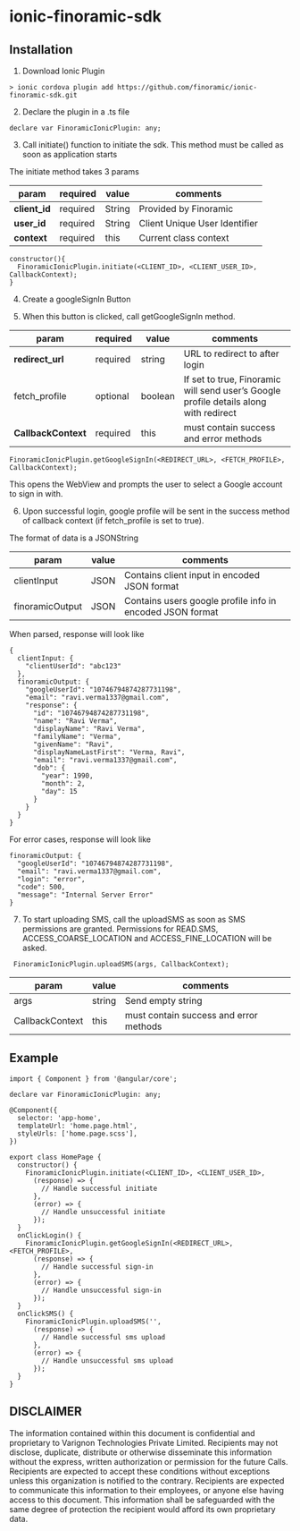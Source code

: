# ionic-finoramic-sdk

## Installation

1. Download Ionic Plugin

```
> ionic cordova plugin add https://github.com/finoramic/ionic-finoramic-sdk.git
```

2. Declare the plugin in a .ts file

```
declare var FinoramicIonicPlugin: any;
```

3. Call initiate() function to initiate the sdk. This method must be called as soon as application starts

The initiate method takes 3 params

|param|required|value|comments|
|---|---|---|---|
|**client_id**|required|String|Provided by Finoramic|
|**user_id**|required|String|Client Unique User Identifier|
|**context**|required|this|Current class context|


```
constructor(){
  FinoramicIonicPlugin.initiate(<CLIENT_ID>, <CLIENT_USER_ID>, CallbackContext);
}
```

4. Create a googleSignIn Button

5. When this button is clicked, call getGoogleSignIn method.

|param|required|value|comments|
|---|---|---|---|
|**redirect_url**|required|string|URL to redirect to after login|
|fetch_profile|optional|boolean|If set to true, Finoramic will send user’s Google profile details along with redirect|
|**CallbackContext**|required|this|must contain success and error methods|

```
FinoramicIonicPlugin.getGoogleSignIn(<REDIRECT_URL>, <FETCH_PROFILE>, CallbackContext);
```

This opens the WebView and prompts the user to select a Google account to sign in with.

6. Upon successful login, google profile will be sent in the success method of callback context (if fetch_profile is set to true).

The format of data is a JSONString

|param|value|comments|
|---|---|---|
|clientInput|JSON|Contains client input in encoded JSON format |
|finoramicOutput|JSON|Contains users google profile info in encoded JSON format|

When parsed, response will look like
```
{
  clientInput: {
    "clientUserId": "abc123"
  },
  finoramicOutput: {
    "googleUserId": "10746794874287731198",
    "email": "ravi.verma1337@gmail.com",
    "response": {
      "id": "10746794874287731198",
      "name": "Ravi Verma",
      "displayName": "Ravi Verma",
      "familyName": "Verma",
      "givenName": "Ravi",
      "displayNameLastFirst": "Verma, Ravi",
      "email": "ravi.verma1337@gmail.com",
      "dob": {
        "year": 1990,
        "month": 2,
        "day": 15
      }
    }
  }
}
```

For error cases, response will look like
```
finoramicOutput: {
  "googleUserId": "10746794874287731198",
  "email": "ravi.verma1337@gmail.com",
  "login": "error",
  "code": 500,
  "message": "Internal Server Error"
}
```

7. To start uploading SMS, call the uploadSMS as soon as SMS permissions are granted. Permissions for READ.SMS, ACCESS_COARSE_LOCATION and ACCESS_FINE_LOCATION will be asked.

```
 FinoramicIonicPlugin.uploadSMS(args, CallbackContext);
```

|param|value|comments|
|---|---|---|
|args|string|Send empty string|
|CallbackContext|this|must contain success and error methods|

## Example

```
import { Component } from '@angular/core';

declare var FinoramicIonicPlugin: any;

@Component({
  selector: 'app-home',
  templateUrl: 'home.page.html',
  styleUrls: ['home.page.scss'],
})

export class HomePage {
  constructor() {
    FinoramicIonicPlugin.initiate(<CLIENT_ID>, <CLIENT_USER_ID>,
      (response) => {
        // Handle successful initiate
      },
      (error) => {
        // Handle unsuccessful initiate
      });
  }
  onClickLogin() {
    FinoramicIonicPlugin.getGoogleSignIn(<REDIRECT_URL>, <FETCH_PROFILE>,
      (response) => {
        // Handle successful sign-in
      },
      (error) => {
        // Handle unsuccessful sign-in
      });
  }
  onClickSMS() {
    FinoramicIonicPlugin.uploadSMS('',
      (response) => {
        // Handle successful sms upload
      },
      (error) => {
        // Handle unsuccessful sms upload
      });
  }
}
```

## DISCLAIMER

The information contained within this document is confidential and proprietary to Varignon Technologies Private Limited. Recipients may not disclose, duplicate, distribute or otherwise disseminate this information without the express, written authorization or permission for the future Calls. Recipients are expected to accept these conditions without exceptions unless this organization is notified to the contrary.  Recipients are expected to communicate this information to their employees, or anyone else having access to this document. This information shall be safeguarded with the same degree of protection the recipient would afford its own proprietary data.
